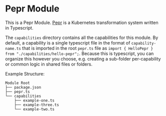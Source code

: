 # Pepr Module

This is a Pepr Module. [Pepr](https://github.com/defenseunicorns/pepr) is a Kubernetes transformation system
written in Typescript. 

The `capabilities` directory contains all the capabilities for this module. By default,
a capability is a single typescript file in the format of `capability-name.ts` that is
imported in the root `pepr.ts` file as `import { HelloPepr } from "./capabilities/hello-pepr";`.
Because this is typescript, you can organize this however you choose, e.g. creating a sub-folder
per-capability or common logic in shared files or folders.

Example Structure:
 
```
Module Root
├── package.json
├── pepr.ts
└── capabilities
    ├── example-one.ts
    ├── example-three.ts
    └── example-two.ts
```
